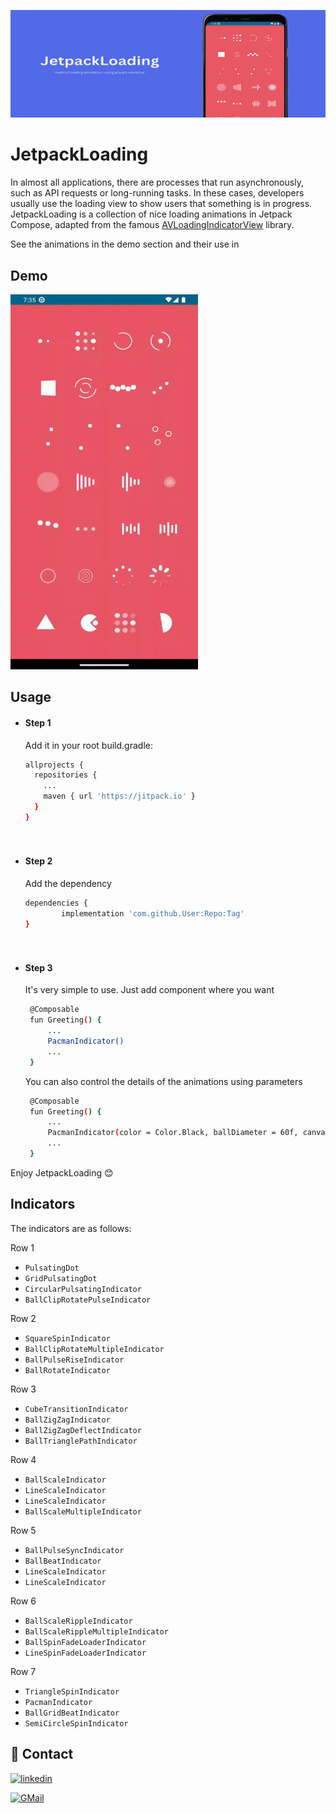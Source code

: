 ![Image Alt Text](screenshots/header.png)

# JetpackLoading

In almost all applications, there are processes that run asynchronously, such as API requests or long-running tasks. In these cases, developers usually use the loading view to show users that something is in progress.
JetpackLoading is a collection of nice loading animations in Jetpack Compose, adapted from the famous [AVLoadingIndicatorView](https://github.com/HarlonWang/AVLoadingIndicatorView) library.

See the animations in the demo section and their use in 


## Demo
<img src="screenshots/screenshot.gif" alt="GIF 1" width="300" height="600">

## Usage

- #### Step 1
  Add it in your root build.gradle:
  
  ```bash
  allprojects {
    repositories {
      ...
      maven { url 'https://jitpack.io' }
    }
  }
  
   
- #### Step 2
  Add the dependency
  
  ```bash
  dependencies {
		  implementation 'com.github.User:Repo:Tag'
  }
  
   
- #### Step 3  
  It's very simple to use. Just add component where you want
  ```bash
   @Composable
   fun Greeting() {
       ...
       PacmanIndicator()
       ...
   }
  ```
  
  You can also control the details of the animations using parameters
  ```bash
   @Composable
   fun Greeting() {
       ...
       PacmanIndicator(color = Color.Black, ballDiameter = 60f, canvasSize = 60.dp, animationDuration = 1000)
       ...
   }
  ```

Enjoy JetpackLoading 😊
  
##  Indicators

The indicators are as follows:

Row 1
 - `PulsatingDot`
 - `GridPulsatingDot`
 - `CircularPulsatingIndicator`
 - `BallClipRotatePulseIndicator`

 Row 2
 - `SquareSpinIndicator`
 - `BallClipRotateMultipleIndicator`
 - `BallPulseRiseIndicator`
 - `BallRotateIndicator`

  Row 3
 - `CubeTransitionIndicator`
 - `BallZigZagIndicator`
 - `BallZigZagDeflectIndicator`
 - `BallTrianglePathIndicator`

Row 4
 - `BallScaleIndicator`
 - `LineScaleIndicator`
 - `LineScaleIndicator`
 - `BallScaleMultipleIndicator`

Row 5
 - `BallPulseSyncIndicator`
 - `BallBeatIndicator`
 - `LineScaleIndicator`
 - `LineScaleIndicator`

 Row 6
 - `BallScaleRippleIndicator`
 - `BallScaleRippleMultipleIndicator`
 - `BallSpinFadeLoaderIndicator`
 - `LineSpinFadeLoaderIndicator`

  Row 7
 - `TriangleSpinIndicator`
 - `PacmanIndicator`
 - `BallGridBeatIndicator`
 - `SemiCircleSpinIndicator`


## 🔗 Contact
[![linkedin](https://img.shields.io/badge/linkedin-0A66C2?style=for-the-badge&logo=linkedin&logoColor=white)](https://www.linkedin.com/in/mahboubehseyedpour)

[![GMail](https://img.shields.io/badge/gmail-1DA1F2?style=for-the-badge&logo=gmail&logoColor=Red)](mailto:https://www.linkedin.com/in/mahboubehseyedpour)
